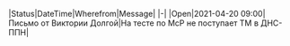 |Status|DateTime|Wherefrom|Message|
|-|
|Open|2021-04-20 09:00|Письмо от Виктории Долгой|На тесте по МсР не поступает ТМ в ДНС-ППН|

